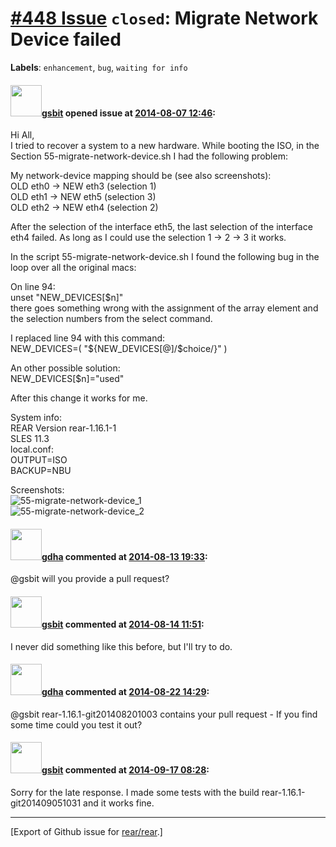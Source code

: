[\#448 Issue](https://github.com/rear/rear/issues/448) `closed`: Migrate Network Device failed
==============================================================================================

**Labels**: `enhancement`, `bug`, `waiting for info`

#### <img src="https://avatars.githubusercontent.com/u/8384534?v=4" width="50">[gsbit](https://github.com/gsbit) opened issue at [2014-08-07 12:46](https://github.com/rear/rear/issues/448):

Hi All,  
I tried to recover a system to a new hardware. While booting the ISO, in
the Section 55-migrate-network-device.sh I had the following problem:

My network-device mapping should be (see also screenshots):  
OLD eth0 -&gt; NEW eth3 (selection 1)  
OLD eth1 -&gt; NEW eth5 (selection 3)  
OLD eth2 -&gt; NEW eth4 (selection 2)

After the selection of the interface eth5, the last selection of the
interface eth4 failed. As long as I could use the selection 1 -&gt; 2
-&gt; 3 it works.

In the script 55-migrate-network-device.sh I found the following bug in
the loop over all the original macs:

On line 94:  
unset "NEW\_DEVICES\[$n\]"  
there goes something wrong with the assignment of the array element and
the selection numbers from the select command.

I replaced line 94 with this command:  
NEW\_DEVICES=( "${NEW\_DEVICES\[@\]/$choice/}" )

An other possible solution:  
NEW\_DEVICES\[$n\]="used"

After this change it works for me.

System info:  
REAR Version rear-1.16.1-1  
SLES 11.3  
local.conf:  
OUTPUT=ISO  
BACKUP=NBU

Screenshots:  
![55-migrate-network-device\_1](https://cloud.githubusercontent.com/assets/8384534/3841700/9f66dd3e-1e2f-11e4-8d90-96bde7269d6c.png)  
![55-migrate-network-device\_2](https://cloud.githubusercontent.com/assets/8384534/3841702/a4fd983c-1e2f-11e4-97aa-c1e56c3dec67.png)

#### <img src="https://avatars.githubusercontent.com/u/888633?u=cdaeb31efcc0048d3619651aa18dd4b76e636b21&v=4" width="50">[gdha](https://github.com/gdha) commented at [2014-08-13 19:33](https://github.com/rear/rear/issues/448#issuecomment-52098679):

@gsbit will you provide a pull request?

#### <img src="https://avatars.githubusercontent.com/u/8384534?v=4" width="50">[gsbit](https://github.com/gsbit) commented at [2014-08-14 11:51](https://github.com/rear/rear/issues/448#issuecomment-52173913):

I never did something like this before, but I'll try to do.

#### <img src="https://avatars.githubusercontent.com/u/888633?u=cdaeb31efcc0048d3619651aa18dd4b76e636b21&v=4" width="50">[gdha](https://github.com/gdha) commented at [2014-08-22 14:29](https://github.com/rear/rear/issues/448#issuecomment-53066990):

@gsbit rear-1.16.1-git201408201003 contains your pull request - If you
find some time could you test it out?

#### <img src="https://avatars.githubusercontent.com/u/8384534?v=4" width="50">[gsbit](https://github.com/gsbit) commented at [2014-09-17 08:28](https://github.com/rear/rear/issues/448#issuecomment-55863713):

Sorry for the late response. I made some tests with the build
rear-1.16.1-git201409051031 and it works fine.

------------------------------------------------------------------------

\[Export of Github issue for
[rear/rear](https://github.com/rear/rear).\]
